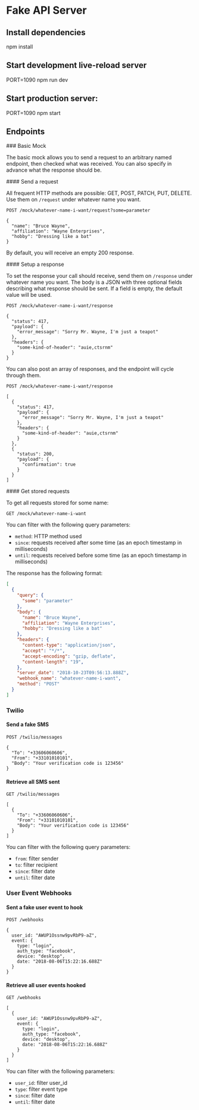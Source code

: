 # Fake API Server


## Install dependencies
npm install

## Start development live-reload server
PORT=1090 npm run dev

## Start production server:
PORT=1090 npm start

## Endpoints

### Basic Mock

The basic mock allows you to send a request to an arbitrary named endpoint, then checked what was received.
You can also specify in advance what the response should be.

#### Send a request

All frequent HTTP methods are possible: GET, POST, PATCH, PUT, DELETE. Use them on `/request` under whatever name you want.

```
POST /mock/whatever-name-i-want/request?some=parameter

{
  "name": "Bruce Wayne",
  "affiliation": "Wayne Enterprises",
  "hobby": "Dressing like a bat"
}
```

By default, you will receive an empty 200 response.

#### Setup a response

To set the response your call should receive, send them on `/response` under whatever name you want.
The body is a JSON with three optional fields describing what response should be sent.
If a field is empty, the default value will be used.

```
POST /mock/whatever-name-i-want/response

{
  "status": 417,
  "payload": {
    "error_message": "Sorry Mr. Wayne, I'm just a teapot"
  },
  "headers": {
    "some-kind-of-header": "auie,ctsrnm"
  }
}
```

You can also post an array of responses, and the endpoint will cycle through them.

```
POST /mock/whatever-name-i-want/response

[
  {
    "status": 417,
    "payload": {
      "error_message": "Sorry Mr. Wayne, I'm just a teapot"
    },
    "headers": {
      "some-kind-of-header": "auie,ctsrnm"
    }
  },
  {
    "status": 200,
    "payload": {
      "confirmation": true
    }
  }
]
```

#### Get stored requests

To get all requests stored for some name:

```
GET /mock/whatever-name-i-want
```

You can filter with the following query parameters:

 * `method`: HTTP method used
 * `since`: requests received after some time (as an epoch timestamp in milliseconds)
 * `until`: requests received before some time (as an epoch timestamp in milliseconds)

The response has the following format:

```json
[
  {
    "query": {
      "some": "parameter"
    },
    "body": {
      "name": "Bruce Wayne",
      "affiliation": "Wayne Enterprises",
      "hobby": "Dressing like a bat"
    },
    "headers": {
      "content-type": "application/json",
      "accept": "*/*",
      "accept-encoding": "gzip, deflate",
      "content-length": "19",
    },
    "server_date": "2018-10-23T09:56:13.888Z",
    "webhook_name": "whatever-name-i-want",
    "method": "POST"
  }
]
```

### Twilio

#### Send a fake SMS

```
POST /twilio/messages

{
  "To": "+33606060606",
  "From": "+33101010101",
  "Body": "Your verification code is 123456"
}
```

#### Retrieve all SMS sent

```
GET /twilio/messages

[
  {
    "To": "+33606060606",
    "From": "+33101010101",
    "Body": "Your verification code is 123456"
  }
]
```

You can filter with the following query parameters:

 * `from`: filter sender
 * `to`: filter recipient
 * `since`: filter date
 * `until`: filter date

### User Event Webhooks

#### Sent a fake user event to hook

```
POST /webhooks

{
  user_id: "AWUP1Ossnw9pvRbP9-aZ",
  event: {
    type: "login",
    auth_type: "facebook",
    device: "desktop",
    date: "2018-08-06T15:22:16.688Z"
  }
}
```

#### Retrieve all user events hooked

```
GET /webhooks

[
  {
    user_id: "AWUP1Ossnw9pvRbP9-aZ",
    event: {
      type: "login",
      auth_type: "facebook",
      device: "desktop",
      date: "2018-08-06T15:22:16.688Z"
    }
  }
]
```

You can filter with the following parameters:

 * `user_id`: filter user_id
 * `type`: filter event type
 * `since`: filter date
 * `until`: filter date
